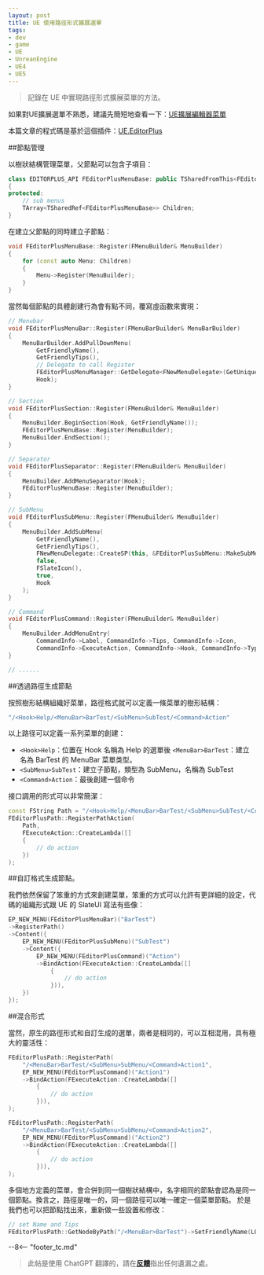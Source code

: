 ```yaml
---
layout: post
title: UE 使用路徑形式擴展選單
tags:
- dev
- game
- UE
- UnreanEngine
- UE4
- UE5
---
```


<meta property="og:title" content="UE 使用路径形式扩展菜单" />

> 記錄在 UE 中實現路徑形式擴展菜單的方法。

如果對UE擴展選單不熟悉，建議先簡短地查看一下：[UE擴展編輯器菜單](ue-扩展编辑器菜单.md)

本篇文章的程式碼是基於這個插件：[UE.EditorPlus](https://github.com/disenone/UE.EditorPlus)

##節點管理

以樹狀結構管理菜單，父節點可以包含子項目：

```cpp
class EDITORPLUS_API FEditorPlusMenuBase: public TSharedFromThis<FEditorPlusMenuBase>
{
protected:
	// sub menus
	TArray<TSharedRef<FEditorPlusMenuBase>> Children;
}
```

在建立父節點的同時建立子節點：

```cpp
void FEditorPlusMenuBase::Register(FMenuBuilder& MenuBuilder)
{
	for (const auto Menu: Children)
	{
		Menu->Register(MenuBuilder);
	}
}
```

當然每個節點的具體創建行為會有點不同，覆寫虛函數來實現：

```cpp
// Menubar
void FEditorPlusMenuBar::Register(FMenuBarBuilder& MenuBarBuilder)
{
	MenuBarBuilder.AddPullDownMenu(
		GetFriendlyName(),
		GetFriendlyTips(),
        // Delegate to call Register
		FEditorPlusMenuManager::GetDelegate<FNewMenuDelegate>(GetUniqueId()),       
		Hook);
}

// Section
void FEditorPlusSection::Register(FMenuBuilder& MenuBuilder)
{
	MenuBuilder.BeginSection(Hook, GetFriendlyName());
	FEditorPlusMenuBase::Register(MenuBuilder);
	MenuBuilder.EndSection();
}

// Separator
void FEditorPlusSeparator::Register(FMenuBuilder& MenuBuilder)
{
	MenuBuilder.AddMenuSeparator(Hook);
	FEditorPlusMenuBase::Register(MenuBuilder);
}

// SubMenu
void FEditorPlusSubMenu::Register(FMenuBuilder& MenuBuilder)
{
	MenuBuilder.AddSubMenu(
		GetFriendlyName(),
		GetFriendlyTips(),
		FNewMenuDelegate::CreateSP(this, &FEditorPlusSubMenu::MakeSubMenu),
		false,
		FSlateIcon(),
		true,
		Hook
	);
}

// Command
void FEditorPlusCommand::Register(FMenuBuilder& MenuBuilder)
{
    MenuBuilder.AddMenuEntry(
        CommandInfo->Label, CommandInfo->Tips, CommandInfo->Icon,
        CommandInfo->ExecuteAction, CommandInfo->Hook, CommandInfo->Type);
}

// ......
```

##透過路徑生成節點

按照樹形結構組織好菜單，路徑格式就可以定義一條菜單的樹形結構：

```cpp
"/<Hook>Help/<MenuBar>BarTest/<SubMenu>SubTest/<Command>Action"
```

以上路径可以定義一系列菜單的創建：

- `<Hook>Help`：位置在 Hook 名稱為 Help 的選單後
`<MenuBar>BarTest`：建立名為 BarTest 的 MenuBar 菜單类型。
- `<SubMenu>SubTest`：建立子節點，類型為 SubMenu，名稱為 SubTest
- `<Command>Action`：最後創建一個命令

接口調用的形式可以非常簡潔：

```cpp
const FString Path = "/<Hook>Help/<MenuBar>BarTest/<SubMenu>SubTest/<Command>Action";
FEditorPlusPath::RegisterPathAction(
	Path, 
    FExecuteAction::CreateLambda([]
    {
        // do action
    })
);
```

##自訂格式生成節點。

我們依然保留了笨重的方式來創建菜單，笨重的方式可以允許有更詳細的設定，代碼的組織形式跟 UE 的 SlateUI 寫法有些像：

```cpp
EP_NEW_MENU(FEditorPlusMenuBar)("BarTest")
->RegisterPath()
->Content({
    EP_NEW_MENU(FEditorPlusSubMenu)("SubTest")
    ->Content({
        EP_NEW_MENU(FEditorPlusCommand)("Action")
        ->BindAction(FExecuteAction::CreateLambda([]
            {
                // do action
            })),
    })
});
```

##混合形式

當然，原生的路徑形式和自訂生成的選單，兩者是相同的，可以互相混用，具有極大的靈活性：

```cpp
FEditorPlusPath::RegisterPath(
    "/<MenuBar>BarTest/<SubMenu>SubMenu/<Command>Action1", 
    EP_NEW_MENU(FEditorPlusCommand)("Action1")
    ->BindAction(FExecuteAction::CreateLambda([]
        {
            // do action
        })),
);

FEditorPlusPath::RegisterPath(
    "/<MenuBar>BarTest/<SubMenu>SubMenu/<Command>Action2", 
    EP_NEW_MENU(FEditorPlusCommand)("Action2")
    ->BindAction(FExecuteAction::CreateLambda([]
        {
            // do action
        })),
);
```

多個地方定義的菜單，會合併到同一個樹狀結構中，名字相同的節點會認為是同一個節點。換言之，路徑是唯一的，同一個路徑可以唯一確定一個菜單節點。
於是我們也可以把節點找出來，重新做一些設置和修改：

```cpp
// set Name and Tips
FEditorPlusPath::GetNodeByPath("/<MenuBar>BarTest")->SetFriendlyName(LOCTEXT("MenuTest", "MenuTest"))->SetFriendlyTips(LOCTEXT("MenuTestTips", "MenuTestTips"));
```


--8<-- "footer_tc.md"


> 此帖是使用 ChatGPT 翻譯的，請在[**反饋**](https://github.com/disenone/wiki_blog/issues/new)指出任何遺漏之處。 
